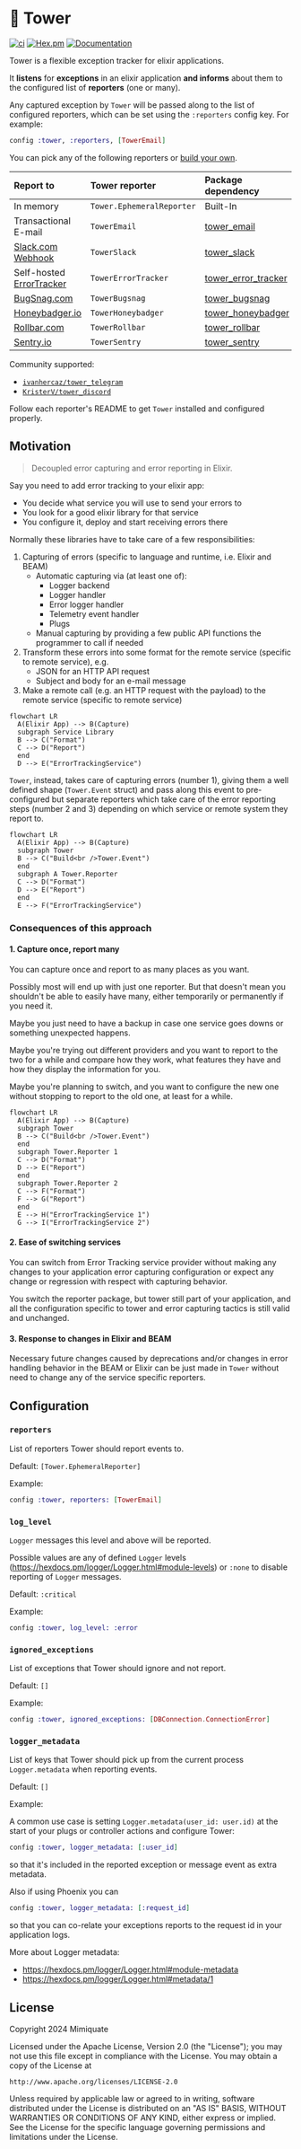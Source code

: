 # 🏰 Tower

[![ci](https://github.com/mimiquate/tower/actions/workflows/ci.yml/badge.svg?branch=main)](https://github.com/mimiquate/tower/actions?query=branch%3Amain)
[![Hex.pm](https://img.shields.io/hexpm/v/tower.svg)](https://hex.pm/packages/tower)
[![Documentation](https://img.shields.io/badge/Documentation-purple.svg)](https://hexdocs.pm/tower)

Tower is a flexible exception tracker for elixir applications.

It **listens** for **exceptions** in an elixir application **and informs** about them to
the configured list of **reporters** (one or many).

Any captured exception by `Tower` will be passed along to the list of
configured reporters, which can be set using the `:reporters` config key. For example:

```elixir
config :tower, :reporters, [TowerEmail]
```

You can pick any of the following reporters or [build your own](https://hexdocs.pm/tower/Tower.html#module-writing-a-custom-reporter).


Report to | Tower reporter | Package dependency
:-----| :---------------| :---------
In memory | `Tower.EphemeralReporter` | Built-In
Transactional E-mail | `TowerEmail` | [tower_email]
[Slack.com](https://slack.com) [Webhook](https://api.slack.com/messaging/webhooks) | `TowerSlack` | [tower_slack]
Self-hosted [ErrorTracker](https://github.com/elixir-error-tracker/error-tracker) | `TowerErrorTracker` | [tower_error_tracker]
[BugSnag.com](https://bugsnag.com) | `TowerBugsnag` | [tower_bugsnag]
[Honeybadger.io](https://honeybadger.io) | `TowerHoneybadger` | [tower_honeybadger]
[Rollbar.com](https://rollbar.com) | `TowerRollbar` | [tower_rollbar]
[Sentry.io](https://sentry.io) | `TowerSentry` | [tower_sentry]

[tower_bugsnag]: https://github.com/mimiquate/tower_bugsnag
[tower_email]: https://github.com/mimiquate/tower_email
[tower_error_tracker]: https://github.com/mimiquate/tower_error_tracker
[tower_honeybadger]: https://github.com/mimiquate/tower_honeybadger
[tower_rollbar]: https://github.com/mimiquate/tower_rollbar
[tower_sentry]: https://github.com/mimiquate/tower_sentry
[tower_slack]: https://github.com/mimiquate/tower_slack

Community supported:

- [`ivanhercaz/tower_telegram`](https://github.com/ivanhercaz/tower_telegram)
- [`KristerV/tower_discord`](https://github.com/KristerV/tower_discord)

Follow each reporter's README to get `Tower` installed and configured properly.

## Motivation

> Decoupled error capturing and error reporting in Elixir.

Say you need to add error tracking to your elixir app:

  - You decide what service you will use to send your errors to
  - You look for a good elixir library for that service
  - You configure it, deploy and start receiving errors there

Normally these libraries have to take care of a few responsibilities:

1. Capturing of errors (specific to language and runtime, i.e. Elixir and BEAM)
    - Automatic capturing via (at least one of):
        - Logger backend
        - Logger handler
        - Error logger handler
        - Telemetry event handler
        - Plugs
    - Manual capturing by providing a few public API functions the programmer to call if needed
1. Transform these errors into some format for the remote service (specific to remote service), e.g.
    - JSON for an HTTP API request
    - Subject and body for an e-mail message
1. Make a remote call (e.g. an HTTP request with the payload) to the remote service (specific to remote service)

```mermaid
flowchart LR
  A(Elixir App) --> B(Capture)
  subgraph Service Library
  B --> C("Format")
  C --> D("Report")
  end
  D --> E("ErrorTrackingService")
```

`Tower`, instead, takes care of capturing errors (number 1), giving them a well defined shape (`Tower.Event` struct)
and pass along this event to pre-configured but separate reporters which take care of the error reporting steps
(number 2 and 3) depending on which service or remote system they report to.

```mermaid
flowchart LR
  A(Elixir App) --> B(Capture)
  subgraph Tower
  B --> C("Build<br />Tower.Event")
  end
  subgraph A Tower.Reporter
  C --> D("Format")
  D --> E("Report")
  end
  E --> F("ErrorTrackingService")
```

### Consequences of this approach

#### 1. Capture once, report many

You can capture once and report to as many places as you want.

Possibly most will end up with just one reporter. But that doesn't mean you shouldn't be able to
easily have many, either temporarily or permanently if you need it.

Maybe you just need to have a backup in case one service goes downs or something unexpected happens.

Maybe you're trying out different providers and you want to report to the two for a while and compare
how they work, what features they have and how they display the information for you.

Maybe you're planning to switch, and you want to configure the new one without stopping to report to the
old one, at least for a while.

```mermaid
flowchart LR
  A(Elixir App) --> B(Capture)
  subgraph Tower
  B --> C("Build<br />Tower.Event")
  end
  subgraph Tower.Reporter 1
  C --> D("Format")
  D --> E("Report")
  end
  subgraph Tower.Reporter 2
  C --> F("Format")
  F --> G("Report")
  end
  E --> H("ErrorTrackingService 1")
  G --> I("ErrorTrackingService 2")
```

#### 2. Ease of switching services

You can switch from Error Tracking service provider without making any changes to your application error
capturing configuration or expect any change or regression with respect with capturing behavior.

You switch the reporter package, but tower still part of your application, and all the configuration specific
to tower and error capturing tactics is still valid and unchanged.

#### 3. Response to changes in Elixir and BEAM

Necessary future changes caused by deprecations and/or changes in error handling behavior in the BEAM or Elixir can be just
made in `Tower` without need to change any of the service specific reporters.

## Configuration

### `reporters`

List of reporters Tower should report events to.

Default: `[Tower.EphemeralReporter]`

Example:

```elixir
config :tower, reporters: [TowerEmail]
```

### `log_level`

`Logger` messages this level and above will be reported.

Possible values are any of defined `Logger` levels (https://hexdocs.pm/logger/Logger.html#module-levels) or
`:none` to disable reporting of `Logger` messages.

Default: `:critical`

Example:

```elixir
config :tower, log_level: :error
```

### `ignored_exceptions`

List of exceptions that Tower should ignore and not report.

Default: `[]`

Example:

```elixir
config :tower, ignored_exceptions: [DBConnection.ConnectionError]
```

### `logger_metadata`

List of keys that Tower should pick up from the current process `Logger.metadata` when reporting events.

Default: `[]`

Example:

A common use case is setting `Logger.metadata(user_id: user.id)` at the start of your plugs or controller actions and
configure Tower:

```elixir
config :tower, logger_metadata: [:user_id]
```

so that it's included in the reported exception or message event as extra metadata.

Also if using Phoenix you can

```elixir
config :tower, logger_metadata: [:request_id]
```

so that you can co-relate your exceptions reports to the request id in your application logs.

More about Logger metadata:
 - https://hexdocs.pm/logger/Logger.html#module-metadata
 - https://hexdocs.pm/logger/Logger.html#metadata/1

## License

Copyright 2024 Mimiquate

Licensed under the Apache License, Version 2.0 (the "License");
you may not use this file except in compliance with the License.
You may obtain a copy of the License at

    http://www.apache.org/licenses/LICENSE-2.0

Unless required by applicable law or agreed to in writing, software
distributed under the License is distributed on an "AS IS" BASIS,
WITHOUT WARRANTIES OR CONDITIONS OF ANY KIND, either express or implied.
See the License for the specific language governing permissions and
limitations under the License.
